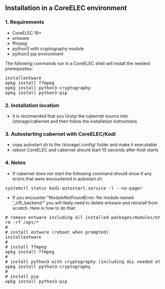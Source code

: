 
## Installation in a CoreELEC environment
### 1. Requirements
- CoreELEC 19+
- entware
- ffmpeg
- python3 with cryptography module
- python3 pip environment

The following commands run in a CoreELEC shell will install the needed prerequisites:
<pre>
installentware
opkg install ffmpeg
opkg install python3-cryptography
opkg install python3-pip
</pre>

### 2. Installation location
- it is recomended that you Unzip the cabernet source into /storage/cabernet and then follow the installation instructions

### 3. Autostarting cabernet with CoreELEC/Kodi
- copy autostart.sh to the /storage/.config/ folder and make it executable
- reboot CoreELEC and cabernet should start 10 seconds after Kodi starts

### 4. Notes
- If cabernet does not start the following command should show if any errors that were encountered in autostart.sh
<pre>
systemctl status kodi-autostart.service -l --no-pager
</pre>
- If you encounter "ModuleNotFoundError: No module named '_cffi_backend'" you will likely need to delete entware and reinstall from scratch. Here is how to do that:
<pre>
# remove entware including all installed packages/modules/etc
rm -rf /opt/* 
#  
# install entware (reboot when prompted)
installentware
#
# install ffmpeg
opkg install ffmpeg
#
# install python3 with cryptography (including ALL needed other modules)
opkg install python3-cryptography
#
# install pip 
opkg install python3-pip
</pre>

